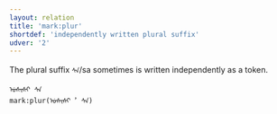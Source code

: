 ```yaml
---
layout: relation
title: 'mark:plur'
shortdef: 'independently written plural suffix'
udver: '2'
---
```


The plural suffix `ᠰᠠ`/sa sometimes is written independently as a token. 

~~~sdparse
ᡠᠰᡞᠰᡞ ᠰᠠ
mark:plur(ᡠᠰᡞᠰᡞ︐ ᠰᠠ)
~~~
<!-- Interlanguage links updated So kvě 14 19:03:43 CEST 2022 -->
